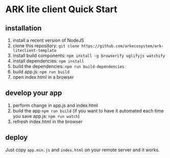 # ARK lite client Quick Start

## installation
1. install a recent version of NodeJS
2. clone this repository: `git clone https://github.com/arkecosystem/ark-liteclient-template`
3. install build components: `npm install -g browserify uglifyjs watchify`
4. install dependencies: `npm install`
5. build the dependencies: `npm run build-dependencies`
6. build app.js: `npm run build`
7. open index.html in a browser

## develop your app
1. perform change in app.js and index.html
2. build the app `npm run build` (if you want to have it automated each time you save app.js: `npm run watch`)
3. refresh index.html in the browser



## deploy
Just copy `app.min.js` and `index.html` on your remote server and it works.
